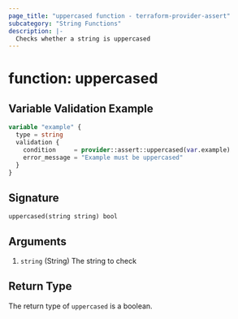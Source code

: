 ```yaml
---
page_title: "uppercased function - terraform-provider-assert"
subcategory: "String Functions"
description: |-
  Checks whether a string is uppercased
---
```


# function: uppercased



## Variable Validation Example

```terraform
variable "example" {
  type = string
  validation {
    condition     = provider::assert::uppercased(var.example)
    error_message = "Example must be uppercased"
  }
}
```

## Signature

<!-- signature generated by tfplugindocs -->
```text
uppercased(string string) bool
```

## Arguments

<!-- arguments generated by tfplugindocs -->
1. `string` (String) The string to check


## Return Type

The return type of `uppercased` is a boolean.
